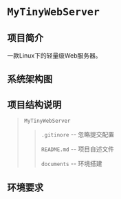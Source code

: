 # `MyTinyWebServer`

## 项目简介

一款Linux下的轻量级Web服务器。	

##  系统架构图



## 项目结构说明

> `MyTinyWebServer`
>
> > `.gitinore` -- 忽略提交配置
> >
> > `README.md` -- 项目自述文件
> >
> > `documents` -- 环境搭建

## 环境要求







